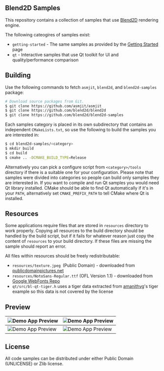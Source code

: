 Blend2D Samples
---------------

This repository contains a collection of samples that use [Blend2D](https://blend2d.com) rendering engine.

The following cateogires of samples exist:

  * `getting-started` - The same samples as provided by the [Getting Started](https://blend2d.com/getting-started.html) page
  * `qt` - Interactive samples that use Qt toolkit for UI and quality/performance comparison

Building
--------

Use the following commands to fetch `asmjit`, `blend2d`, and `blend2d-samples` package:

```bash
# Download source packages from Git.
$ git clone https://github.com/asmjit/asmjit
$ git clone https://github.com/blend2d/blend2d
$ git clone https://github.com/blend2d/blend2d-samples
```

Each samples category is placed in its own subdirectory that contains an independent `CMakeLists.txt`, so use the following to build the samples you are interested in:

```bash
$ cd blend2d-samples/<category>
$ mkdir build
$ cd build
$ cmake .. -DCMAKE_BUILD_TYPE=Release
```

Alternatively you can pick a configure script from `<category>/tools` directory if there is a suitable one for your configuration. Please note that samples were divided into categories so people can build only samples they are interested in. If you want to compile and run Qt samples you would need Qt library installed. CMake should be able to find Qt automatically if it's in your `PATH`, alternatively set `CMAKE_PREFIX_PATH` to tell CMake where Qt is installed.

Resources
---------

Some applications require files that are stored in `resources` directory to work properly. Copying all resources to the build directory should be handled by the build script, but if it fails for whatever reason just copy the content of `resources` to your build directory. If these files are missing the sample should report an error.

All files within resources should be freely redistributable:

  - `resources/texture.jpeg `(Public Domain) - downloaded from [publicdomainpictures.net](https://www.publicdomainpictures.net/en/view-image.php?image=9670&picture=colorful-autumn-leaves)
  - `resources/NotoSans-Regular.ttf` (OFL Version 1.1) - downloaded from [Google WebFonts Repo](https://github.com/google/fonts/)
  - `qt/src/bl-qt-tiger.h` uses a tiger data extracted from [amanithvg](http://www.amanithvg.com/)'s tiger example so this data is not covered by the license

Preview
-------

![Demo App Preview](https://blend2d.com/resources/images/demo-app-1.png) | ![Demo App Preview](https://blend2d.com/resources/images/demo-app-3.png)
---- | ----
![Demo App Preview](https://blend2d.com/resources/images/demo-app-4.png) | ![Demo App Preview](https://blend2d.com/resources/images/demo-app-6.png)

License
-------

All code samples can be distributed under either Public Domain (UNLICENSE) or Zlib license.
